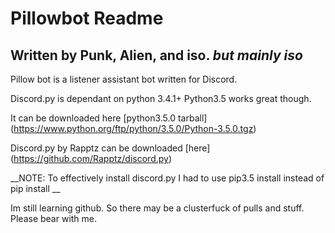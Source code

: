 # Pillowbot Readme
## Written by Punk, Alien, and iso. *but mainly iso* 


Pillow bot is a listener assistant bot written for Discord. 

Discord.py is dependant on python 3.4.1+ Python3.5 works great though. 

It can be downloaded here [python3.5.0 tarball] (https://www.python.org/ftp/python/3.5.0/Python-3.5.0.tgz) 

Discord.py by Rapptz can be downloaded [here] (https://github.com/Rapptz/discord.py)

__NOTE: To effectively install discord.py I had to use pip3.5 install instead of pip install __



Im still learning github. So there may be a clusterfuck of pulls and stuff. Please bear with me. 


